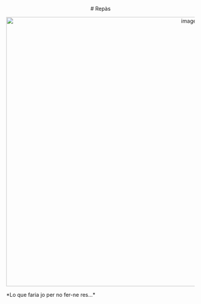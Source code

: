 <p align="center">
  # Repàs
</p>
<p align="center">
  <img width="960" height="720" alt="image" src="https://github.com/user-attachments/assets/f523d55d-6e80-49f1-aff6-d24fd16a5b65" />
</p>
*Lo que faria jo per no fer-ne res...*
